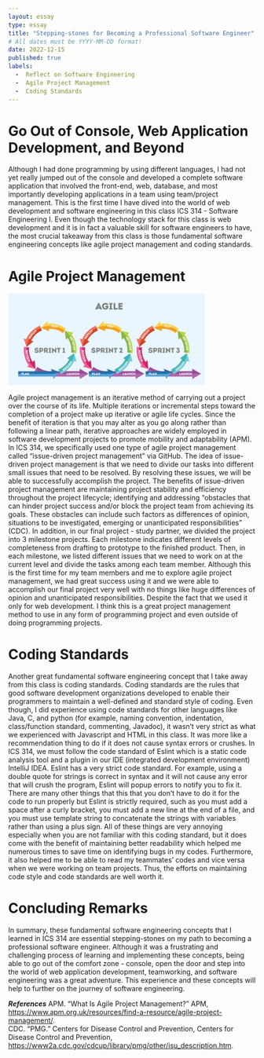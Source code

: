 ```yaml
---
layout: essay
type: essay
title: "Stepping-stones for Becoming a Professional Software Engineer"
# All dates must be YYYY-MM-DD format!
date: 2022-12-15
published: true
labels:
  -  Reflect on Software Engineering
  -  Agile Project Management
  -  Coding Standards
---
```



# Go Out of Console, Web Application Development, and Beyond

Although I had done programming by using different languages, I had not yet really jumped out of the console and developed a complete software application that involved the front-end, web, database, and most importantly developing applications in a team using team/project management. This is the first time I have dived into the world of web development and software engineering in this class ICS 314 - Software Engineering I. Even though the technology stack for this class is web development and it is in fact a valuable skill for software engineers to have, the most crucial takeaway from this class is those fundamental software engineering concepts like agile project management and coding standards.


# Agile Project Management

<img width="400px" src="../img/essays/Agile-software-dev-1.jpeg">

Agile project management is an iterative method of carrying out a project over the course of its life. Multiple iterations or incremental steps toward the completion of a project make up iterative or agile life cycles. Since the benefit of iteration is that you may alter as you go along rather than following a linear path, iterative approaches are widely employed in software development projects to promote mobility and adaptability (APM). In ICS 314, we specifically used one type of agile project management called “issue-driven project management” via GitHub. The idea of issue-driven project management is that we need to divide our tasks into different small issues that need to be resolved. By resolving these issues, we will be able to successfully accomplish the project. The benefits of issue-driven project management are maintaining project stability and efficiency throughout the project lifecycle; identifying and addressing “obstacles that can hinder project success and/or block the project team from achieving its goals. These obstacles can include such factors as differences of opinion, situations to be investigated, emerging or unanticipated responsibilities” (CDC). In addition, in our final project - study partner, we divided the project into 3 milestone projects. Each milestone indicates different levels of completeness from drafting to prototype to the finished product. Then, in each milestone, we listed different issues that we need to work on at the current level and divide the tasks among each team member. Although this is the first time for my team members and me to explore agile project management, we had great success using it and we were able to accomplish our final project very well with no things like huge differences of opinion and unanticipated responsibilities. Despite the fact that we used it only for web development. I think this is a great project management method to use in any form of programming project and even outside of doing programming projects.


# Coding Standards

Another great fundamental software engineering concept that I take away from this class is coding standards. Coding standards are the rules that good software development organizations developed to enable their programmers to maintain a well-defined and standard style of coding. Even though, I did experience using code standards for other languages like Java, C, and python (for example, naming convention, indentation, class/function standard, commenting, Javadoc), it wasn’t very strict as what we experienced with Javascript and HTML in this class. It was more like a recommendation thing to do if it does not cause syntax errors or crushes. In ICS 314, we must follow the code standard of Eslint which is a static code analysis tool and a plugin in our IDE (integrated development environment) IntelliJ IDEA. Eslint has a very strict code standard. For example, using a double quote for strings is correct in syntax and it will not cause any error that will crush the program, Eslint will popup errors to notify you to fix it. There are many other things that this that you don’t have to do it for the code to run properly but Eslint is strictly required, such as you must add a space after a curly bracket, you must add a new line at the end of a file, and you must use template string to concatenate the strings with variables rather than using a plus sign. All of these things are very annoying especially when you are not familiar with this coding standard, but it does come with the benefit of maintaining better readability which helped me numerous times to save time on identifying bugs in my codes. Furthermore, it also helped me to be able to read my teammates’ codes and vice versa when we were working on team projects. Thus, the efforts on maintaining code style and code standards are well worth it.


# Concluding Remarks

In summary, these fundamental software engineering concepts that I learned in ICS 314 are essential stepping-stones on my path to becoming a professional software engineer. Although it was a frustrating and challenging process of learning and implementing these concepts, being able to go out of the comfort zone - console, open the door and step into the world of web application development, teamworking, and software engineering was a great adventure. This experience and these concepts will help to further on the journey of software engineering.


_**References**_
APM. “What Is Agile Project Management?” APM, https://www.apm.org.uk/resources/find-a-resource/agile-project-management/.  
CDC. “PMG.” Centers for Disease Control and Prevention, Centers for Disease Control and Prevention, https://www2a.cdc.gov/cdcup/library/pmg/other/isu_description.htm.  

